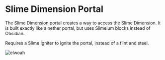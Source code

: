 # Slime Dimension Portal

The Slime Dimension portal creates a way to access the Slime Dimension. It is built exactly like a nether portal, but uses Slimeium blocks instead of Obsidian.

Requires a Slime Igniter to ignite the portal, instead of a flint and steel.

![elwoah](https://t.gyazo.com/teams/chew/288f435b0db4cfea207d5d8bfa3cc569.png)
